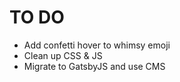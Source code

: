 TO DO
==============

- Add confetti hover to whimsy emoji
- Clean up CSS & JS
- Migrate to GatsbyJS and use CMS 
